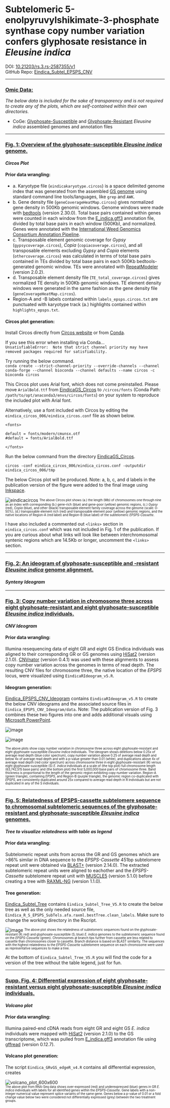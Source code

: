 # Subtelomeric 5-enolpyruvylshikimate-3-phosphate synthase copy number variation confers glyphosate resistance in *Eleusine indica*
DOI: [10.21203/rs.3.rs-2587355/v1](https://www.researchsquare.com/article/rs-2587355/v1)  
GitHub Repo: [Eindica_Subtel_EPSPS_CNV](https://github.com/Scrumpis/Eindica_Subtel_EPSPS_CNV)

------------------


### <ins>Omic Data:</ins>
_The below data is included for the sake of transparency and is not required to create any of the plots, which are self-contained within their own directories._
- CoGe: [Glyphosate-Susceptible](https://genomevolution.org/coge/GenomeInfo.pl?gid=66361) and [Glyphosate-Resistant](https://genomevolution.org/coge/GenomeInfo.pl?gid=66364) _Eleusine indica_ assembled genomes and annotation files

------------------

### <ins>Fig. 1: Overview of the glyphosate-susceptible *Eleusine indica* genome.</ins>
#### *Circos Plot*  

#### Prior data wrangling:
- a. Karyotype file (`eindicakaryotype.circos`) is a space delimited genome index that was generated from the assembled [GS genome](https://genomevolution.org/coge/GenomeInfo.pl?gid=66361) using standard command line tools/languages, like `grep` and `AWK`.
- b. Gene density file (`geneCoverageHeatMap.circos`) gives normalized gene density in 500Kb genomic windows. Genome windows were made with [bedtools](https://github.com/arq5x/bedtools2) (version 2.30.0). Total base pairs contained within genes were counted in each window from the [E_indica.gff3](https://genomevolution.org/coge/GenomeInfo.pl?gid=66361) annotation file, divided by total base pairs in each window (500Kb), and normalized. Genes were annotated with the [International Weed Genomics Consortium Annotation Pipeline](https://github.com/PattersonWeedLab/IWGC_annotation_pipeline).
- c. Transposable element genomic coverage for _Gypsy_ (`gypsycoverage.circos`), _Copia_ (`copiacoverage.circos`), and all transposable elements excluding _Gypsy_ and _Copia_ elements (`othercoverage.circos`) was calculated in terms of total base pairs contained in TEs divided by total base pairs in each 500Kb bedtools-generated genomic window. TEs were annotated with [RepeatModeler](https://github.com/Dfam-consortium/RepeatModeler) (version 2.0.2).
- d. Transposable element density file (`TE_total_coverage.circos`) gives normalized TE density in 500Kb genomic windows. TE element density windows were generated in the same fashion as the gene density file (`geneCoverageHeatMap.circos`).
- Region-A and -B labels contained within `labels_epsps.circos.txt` are punctuated with karyotype track (a.) highlights contained within `highlights_epsps.txt`.
  
#### Circos plot generation:
Install Circos directly from [Circos website](http://circos.ca/software/download/circos/) or from [Conda](https://anaconda.org/bioconda/circos).

If you see this error when installing via Conda...  
`UnsatisfiableError: 
Note that strict channel priority may have removed packages required for satisfiability.`  
  
Try running the below command.  
`conda create --strict-channel-priority --override-channels --channel conda-forge --channel bioconda --channel defaults --name circos -c bioconda circos`  

This Circos plot uses Arial font, which does not come preinstalled. Please move `ArialBold.ttf` from [EindicaGS_Circos](https://github.com/Scrumpis/Eindica_Subtel_EPSPS_CNV/tree/main/EindicaGS_Circos) to `/circos/fonts` (Conda Path: `/path/to/opt/anaconda3/envs/circos/fonts`) on your system to reproduce the included plot with Arial font.

Alternatively, use a font included with Circos by editing the `eindica_circos_006/eindica_circos.conf` file as shown below.  
```
<fonts>

default = fonts/modern/cmunsx.otf
#default = fonts/ArialBold.ttf

</fonts>
```

Run the below command from the directory [EindicaGS_Circos](https://github.com/Scrumpis/Eindica_Subtel_EPSPS_CNV/tree/main/EindicaGS_Circos).  

`circos -conf eindica_circos_006/eindica_circos.conf -outputdir eindica_circos_006/tmp`

The below Circos plot will be produced. Note: a, b, c, and d labels in the publication version of the figure were added to the final image using [Inkspace](https://inkscape.org/).

![eindicacircos](https://github.com/Scrumpis/Eindica_Subtel_EPSPS_CNV/assets/91402988/4a6a3865-28f6-4c1b-b7a4-c1999f33a80a)
<sup><sub>The above Circos plot shows (a.) the length (Mb) of chromosomes one through nine as an index with corresponding (b.) gene-rich (blue) and gene-poor (yellow) genomic regions, (c.) *Gypsy* (red), *Copia* (blue), and other (black) transposable element family coverage across the genome (scale: 0-50%), (d.) transposable element rich (red) and transposable element poor (yellow) genomic regions, and the native locations of Region-A (red label) and Region-B (blue label) of the subtelomeric *EPSPS-Cassette*.</sub></sup>

I have also included a commented out `<links>` section in `eindica_circos.conf` which was not included in Fig. 1 of the publication. If you are curious about what links will look like between interchromosomal syntenic regions which are 14.5Kb or longer, uncomment the `<links>` section.

---------------  
  
### <ins>Fig. 2: An ideogram of glyphosate-susceptible and -resistant *Eleusine indica* genome alignment.</ins>
#### *Synteny Ideogram*

---------------

### <ins>Fig. 3: Copy number variation in chromosome three across eight glyphosate-resistant and eight glyphosate-susceptible *Eleusine indica* individuals.</ins>
#### *CNV Ideogram*  

#### Prior data wrangling:
Illumina resequencing data of eight GR and eight GS Eindica individuals was aligned to their corresponding GR or GS genomes using [HiSat2](https://github.com/DaehwanKimLab/hisat2) (version 2.1.0). [CNVnator](https://github.com/abyzovlab/CNVnator) (version 0.4.1) was used with these alignments to assess copy number variation across the genomes in terms of read depth. The resulting CNV files for chromosome three, the native location of the _EPSPS_ locus, were visualized using `EindicaRIdeogram_v5.R`.  

#### Ideogram generation:
[Eindica_EPSPS_CNV_Ideogram](https://github.com/Scrumpis/Eindica_Subtel_EPSPS_CNV/tree/main/Eindica_EPSPS_CNV_Ideogram) contains `EindicaRIdeogram_v5.R` to create the below CNV ideograms and the associated source files in `Eindica_EPSPS_CNV_Ideogram/data`. Note: The publication version of Fig. 3 combines these two figures into one and adds additional visuals using [Microsoft PowerPoint](https://www.microsoft.com/en-us/microsoft-365/powerpoint).

![image](https://github.com/Scrumpis/Eindica_Subtel_EPSPS_CNV/assets/91402988/281c2566-1127-496f-b234-41e42dfc9e8f)  

![image](https://github.com/Scrumpis/Eindica_Subtel_EPSPS_CNV/assets/91402988/c7b59be0-0fba-4b8e-9034-0dc9a501095f)

<sup><sub>The above plots show copy number variation in chromosome three across eight glyphosate-resistant and eight glyphosate-susceptible _Eleusine indica_ individuals. The ideogram shows deletions below 0.25x of average read depth (blue color spectrum), copy number variation above 0.25 of average read depth and below 4x of average read depth and with a p-value greater than 0.01 (white), and duplications above 4x of average read depth (red color spectrum) across chromosome three in eight glyphosate-resistant (R) versus eight glyphosate-susceptible (S) _E. indica_ individuals at a scale of (the top plot) full chromosome length (63,742,515 base pairs) and (the bottom plot) the first 5,000,000 base pairs of chromosome three. Band thickness is proportional to the length of the genomic region exhibiting copy number variation. Region-A (green triangle), containing _EPSPS_, and Region-B (purple triangle), the genomic region co-duplicated with _EPSPS_, are consistently duplicated around 25x compared to average read depth in R individuals but are not duplicated in any of the S individuals.</sub></sup>   

---------------

### <ins>Fig. 5: Relatedness of EPSPS-cassette subtelomere sequence to chromosomal subtelomeric sequences of the glyphosate-resistant and glyphosate-susceptible *Eleusine indica* genomes.</ins>
#### *Tree to visualize relatedness with table as legend*

#### Prior data wrangling:
Subtelomeric repeat units from across the GR and GS genomes which are >86% similar in DNA sequence to the _EPSPS-Cassette_ 451bp subtelomere repeat unit were obtained via [BLAST+](https://github.com/ncbi/blast_plus_docs) (version 2.14.0). The extracted subtelomeric repeat units were aligned to eachother and the _EPSPS-Cassette_ subtelomere repeat unit with [MUSCLE5](https://github.com/rcedgar/muscle) (version 5.1.0) before creating a tree with [RAXML-NG](https://github.com/amkozlov/raxml-ng) (version 1.1.0).

#### Tree generation:
[Eindica_Subtel_Tree](https://github.com/Scrumpis/Eindica_Subtel_EPSPS_CNV/tree/main/Eindica_Subtel_Tree) contains `Eindica_Subtel_Tree_V5.R` to create the below tree as well as the only needed source file, `Eindica_R_S_EPSPS_SubTels.afa.raxml.bestTree.clean_labels`. Make sure to change the working directory in the Rscript.  

![image](https://github.com/Scrumpis/Eindica_Subtel_EPSPS_CNV/assets/91402988/3edaded2-90a5-4101-9193-1c84932aefa2)
<sup><sub>The above plot shows the relatedness of subtelomeric sequences found on the glyphosate-resistant (R; red) and glyphosate-susceptible (S; blue) _E. indica_ genomes to the subtelomeric sequence found on the _EPSPS-Cassette_ (green). Chromosomes at branch tips further from cassette are less related to cassette than chromosomes closer to cassette. Branch distance is based on BLAST similarity. The sequences with the highest relatedness to the _EPSPS-Cassette_ subtelomere sequence on each chromosome were used as representative sequences to make a tree.</sub></sup>    
  
At the bottom of `Eindica_Subtel_Tree_V5.R` you will find the code for a version of the tree without the table legend, just for fun.  

---------------  
  
### <ins>Supp. Fig. 4: Differential expression of eight glyphosate-resistant versus eight glyphosate-susceptible *Eleusine indica* individuals.</ins>
#### *Volcano plot*  

#### Prior data wrangling:
Illumina paired-end cDNA reads from eight GR and eight GS _E. indica_ individuals were mapped with [HiSat2](https://github.com/DaehwanKimLab/hisat2) (version 2.1.0) to the GS transcriptome, which was pulled from [E_indica.gff3](https://genomevolution.org/coge/GenomeInfo.pl?gid=66361) annotation file using [gffread](https://github.com/gpertea/gffread) (version 0.12.7).
  
#### Volcano plot generation:
The script `Eindica_GRvGS_edgeR_v4.R` contains all differential expression, creates 


![volcano_plot_600x600](https://github.com/Scrumpis/Eindica_Subtel_EPSPS_CNV/assets/91402988/9f0d9488-f230-41ed-b30d-db461b788dfa)  
<sup><sub>The above plot from RNA-Seq data shows over-expressed (red) and underexpressed (blue) genes in GR _E. indica_ individuals with labels for all identified genes within the _EPSPS-Cassette_. Gene labels with a non-integer numerical value represent splice variants of the same gene. Genes below a p-value of 0.01 or a fold change value below two were considered not differentially expressed (grey) between the two treatment groups.
